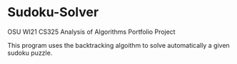 # Sudoku-Solver
OSU WI21 CS325 Analysis of Algorithms Portfolio Project

This program uses the backtracking algoithm to solve automatically a given sudoku puzzle.
